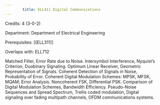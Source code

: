 ```yaml
---
        title: ELL411 Digital Communications
---
```

Credits: 4 (3-0-2)

Department: Department of Electrical Engineering

Prerequisites: [[ELL311]]

Overlaps with: ELL712

Matched Filter, Error Rate due to Noise. Intersymbol Interference, Nyquist’s Criterion, Duobinary Signaling. Optimum Linear Receiver, Geometric Representation of Signals. Coherent Detection of Signals in Noise, Probability of Error. Coherent Digital Modulation Schemes: MPSK, MFSK, MQAM; Error Analysis. Noncoherent FSK, Differential PSK. Comparison of Digital Modulation Schemes, Bandwidth Efficiency. Pseudo-Noise Sequences and Spread Spectrum, Trellis coded modulation, Digital signaling over fading multipath channels, OFDM communications systems.